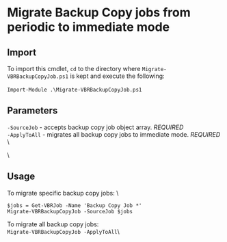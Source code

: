 # Migrate Backup Copy jobs from periodic to immediate mode

## Import
To import this cmdlet, `cd` to the directory where `Migrate-VBRBackupCopyJob.ps1` is kept and execute the following: \
\
`Import-Module .\Migrate-VBRBackupCopyJob.ps1`

## Parameters
`-SourceJob` - accepts backup copy job object array. *REQUIRED* \
`-ApplyToAll` - migrates all backup copy jobs to immediate mode. *REQUIRED* \

\

## Usage

To migrate specific backup copy jobs: \
```
$jobs = Get-VBRJob -Name 'Backup Copy Job *'
Migrate-VBRBackupCopyJob -SourceJob $jobs
```

To migrate all backup copy jobs: \
`Migrate-VBRBackupCopyJob -ApplyToAll`\
